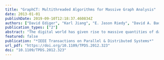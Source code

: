 ```yaml
---
title: "GraphCT: Multithreaded Algorithms for Massive Graph Analysis"
date: 2013-01-01
publishDate: 2019-09-10T12:18:37.460834Z
authors: ["David Ediger", "Karl Jiang", "E. Jason Riedy", "David A. Bader"]
publication_types: ["2"]
abstract: "The digital world has given rise to massive quantities of data that include rich semantic and complex networks. A social graph, for example, containing hundreds of millions of actors and tens of billions of relationships is not uncommon. Analyzing these large data sets, even to answer simple analytic queries, often pushes the limits of algorithms and machine architectures. We present GraphCT, a scalable framework for graph analysis using parallel and multithreaded algorithms on shared memory platforms. Utilizing the unique characteristics of the Cray XMT, GraphCT enables fast network analysis at unprecedented scales on a variety of input data sets. On a synthetic power law graph with 2 billion vertices and 17 billion edges, we can find the connected components in 2 minutes. We can estimate the betweenness centrality of a similar graph with 537 million vertices and over 8 billion edges in under 1 hour. GraphCT is built for portability and performance."
featured: false
publication: "*IEEE Transactions on Parallel & Distributed Systems*"
url_pdf: "https://doi.org/10.1109/TPDS.2012.323"
doi: "10.1109/TPDS.2012.323"
---
```


